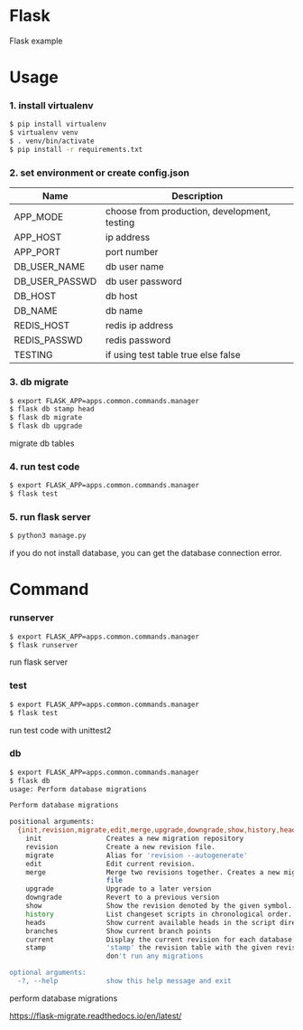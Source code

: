 # Flask
Flask example

# Usage

### 1. install virtualenv
```sh
$ pip install virtualenv
$ virtualenv venv
$ . venv/bin/activate
$ pip install -r requirements.txt
```

### 2. set environment or create config.json
| Name                | Description                      |
| ------------------- | -------------------------------- |
| APP_MODE            | choose from production, development, testing |
| APP_HOST            | ip address                       |
| APP_PORT            | port number                      |
| DB_USER_NAME        | db user name                     |
| DB_USER_PASSWD      | db user password                 |
| DB_HOST             | db host                          |
| DB_NAME             | db name                          |
| REDIS_HOST          | redis ip address                 |
| REDIS_PASSWD        | redis password                   |
| TESTING             | if using test table true else false |

### 3. db migrate
```sh
$ export FLASK_APP=apps.common.commands.manager
$ flask db stamp head
$ flask db migrate
$ flask db upgrade
```
migrate db tables

### 4. run test code
```sh
$ export FLASK_APP=apps.common.commands.manager
$ flask test
```

### 5. run flask server
```sh
$ python3 manage.py
```
if you do not install database, you can get the database connection error.

# Command

### runserver
```sh
$ export FLASK_APP=apps.common.commands.manager
$ flask runserver
```
run flask server

### test
```sh
$ export FLASK_APP=apps.common.commands.manager
$ flask test
```
run test code with unittest2


### db
```sh
$ export FLASK_APP=apps.common.commands.manager
$ flask db
usage: Perform database migrations

Perform database migrations

positional arguments:
  {init,revision,migrate,edit,merge,upgrade,downgrade,show,history,heads,branches,current,stamp}
    init                Creates a new migration repository
    revision            Create a new revision file.
    migrate             Alias for 'revision --autogenerate'
    edit                Edit current revision.
    merge               Merge two revisions together. Creates a new migration
                        file
    upgrade             Upgrade to a later version
    downgrade           Revert to a previous version
    show                Show the revision denoted by the given symbol.
    history             List changeset scripts in chronological order.
    heads               Show current available heads in the script directory
    branches            Show current branch points
    current             Display the current revision for each database.
    stamp               'stamp' the revision table with the given revision;
                        don't run any migrations

optional arguments:
  -?, --help            show this help message and exit
```
perform database migrations

https://flask-migrate.readthedocs.io/en/latest/
